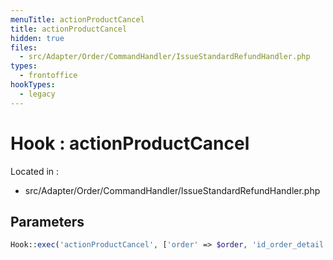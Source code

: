 ```yaml
---
menuTitle: actionProductCancel
title: actionProductCancel
hidden: true
files:
  - src/Adapter/Order/CommandHandler/IssueStandardRefundHandler.php
types:
  - frontoffice
hookTypes:
  - legacy
---
```


# Hook : actionProductCancel

Located in :

  - src/Adapter/Order/CommandHandler/IssueStandardRefundHandler.php

## Parameters

```php
Hook::exec('actionProductCancel', ['order' => $order, 'id_order_detail' => (int) $orderDetailId, 'cancel_quantity' => $productRefund['quantity'], 'action' => CancellationActionType::STANDARD_REFUND], null, false, true, false, $order->id_shop);
```